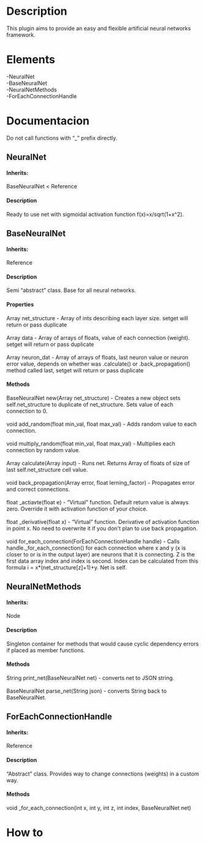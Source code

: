 <h1>Description</h1>
  This plugin aims to provide an easy and flexible artificial neural networks framework.

<h1>Elements</h1>
  -NeuralNet<br>
  -BaseNeuralNet<br>
  -NeuralNetMethods<br>
  -ForEachConnectionHandle
  
<h1>Documentacion</h1>
Do not call functions with “_” prefix directly.

<h2>NeuralNet</h2>
  <h4>Inherits:</h4>
    BaseNeuralNet < Reference
  <h4>Description</h4>
    Ready to use net with sigmoidal activation function f(x)=x/sqrt(1+x^2).
                             
<h2>BaseNeuralNet</h2>
  <h4>Inherits:</h4>
    Reference
  <h4>Description</h4>
    Semi “abstract” class. Base for all neural networks.
  <h4>Properties</h4>
    Array net_structure - Array of ints describing each layer size. setget will return or pass duplicate<br>
    <br>Array data - Array of arrays of floats, value of each connection (weight). setget will return or pass duplicate<br>
    <br>Array neuron_dat - Array of arrays of floats, last neuron value or neuron error value, depends on whether was .calculate() or .back_propagation() method called last, setget will return or pass duplicate<br>
  <h4>Methods</h4>
     BaseNeuralNet new(Array net_structure) - Creates a new object sets self.net_structure to duplicate of net_structure. Sets value of each connection to 0.<br>
     <br>void add_random(float min_val, float max_val) - Adds random value to each connection.<br>
     <br>void multiply_random(float min_val, float max_val) - Multiplies each connection by random value.<br>
     <br>Array calculate(Array input) - Runs net. Returns Array of floats of size of last self.net_structure cell value.<br>
     <br>void back_propagation(Array error, float lerning_factor) - Propagates error and correct connections.<br>
     <br>float _actiavte(float e) - “Virtual” function. Default return value is always zero. Override it with activation function of your choice. <br>
     <br>float _derivative(float x) - “Virtual” function. Derivative of activation function in point x. No need to overwrite it if you don't plan to use back propagation.<br>
     <br>void for_each_connection(ForEachConnectionHandle handle) - Calls handle._for_each_connection() for each connection where x and y (x is closer to or is in the output layer) are neurons that it is connecting. Z is the first data array index and index is second. Index can be calculated from this formula i = x*(net_structure[z]+1)+y. Net is self.<br>
    
<h2>NeuralNetMethods</h2>
  <h4>Inherits:</h4>
    Node
 <h4>Description</h4>
   Singleton container for methods that would cause cyclic dependency errors if placed as member functions. 
 <h4>Methods</h4>
   String print_net(BaseNeuralNet net) - converts net to JSON string.<br>
   <br>BaseNeuralNet parse_net(String json) - converts String back to BaseNeuralNet.<br>
    
<h2>ForEachConnectionHandle</h2>
  <h4>Inherits:</h4>
    Reference
  <h4>Description</h4>
    “Abstract” class. Provides way to change connections (weights) in a custom way.
  <h4>Methods</h4>
    void _for_each_connection(int x, int y, int z, int index, BaseNeuralNet net)

<h1>How to</h1>
